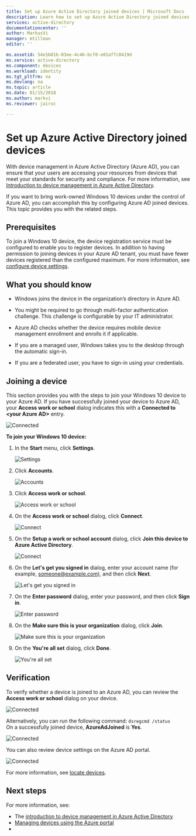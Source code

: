 ```yaml
---
title: Set up Azure Active Directory joined devices | Microsoft Docs
description: Learn how to set up Azure Active Directory joined devices.
services: active-directory
documentationcenter: ''
author: MarkusVi
manager: mtillman
editor: ''

ms.assetid: 54e1b01b-03ee-4c46-bcf0-e01affc0419d
ms.service: active-directory
ms.component: devices
ms.workload: identity
ms.tgt_pltfrm: na
ms.devlang: na
ms.topic: article
ms.date: 01/15/2018
ms.author: markvi
ms.reviewer: jairoc

---
```

# Set up Azure Active Directory joined devices

With device management in Azure Active Directory (Azure AD), you can ensure that your users are accessing your resources from devices that meet your standards for security and compliance. For more information, see [Introduction to device management in Azure Active Directory](device-management-introduction.md).

If you want to bring work-owned Windows 10 devices under the control of Azure AD, you can accomplish this by configuring Azure AD joined devices. This topic provides you with the related steps. 


## Prerequisites

To join a Windows 10 device, the device registration service must be configured to enable you to register devices. In addition to having permission to joining devices in your Azure AD tenant, you must have fewer devices registered than the configured maximum. For more information, see [configure device settings](device-management-azure-portal.md#configure-device-settings).



## What you should know


- Windows joins the device in the organization’s directory in Azure AD.

- You might be required to go through multi-factor authentication challenge. This challenge is configurable by your IT administrator.

- Azure AD checks whether the device requires mobile device management enrollment and enrolls it if applicable.

- If you are a managed user, Windows takes you to the desktop through the automatic sign-in.

- If you are a federated user, you have to sign-in using your credentials.


## Joining a device

This section provides you with the steps to join your Windows 10 device to your Azure AD. If you have successfully joined your device to Azure AD, your **Access work or school** dialog indicates this with a **Connected to \<your Azure AD\>** entry.

![Connected](./media/device-management-azuread-joined-devices-setup/13.png)


**To join your Windows 10 device:**

1. In the **Start** menu, click **Settings**.

    ![Settings](./media/device-management-azuread-joined-devices-setup/01.png)

2. Click **Accounts**.

    ![Accounts](./media/device-management-azuread-joined-devices-setup/02.png)


3. Click **Access work or school**.

    ![Access work or school](./media/device-management-azuread-joined-devices-setup/03.png)

4. On the **Access work or school** dialog, click **Connect**.

    ![Connect](./media/device-management-azuread-joined-devices-setup/04.png)


5. On the  **Setup a work or school account** dialog, click **Join this device to Azure Active Directory**.

    ![Connect](./media/device-management-azuread-joined-devices-setup/08.png)


6. On the **Let's get you signed in** dialog, enter your account name (for example, someone@example.com), and then click **Next**.

    ![Let's get you signed in](./media/device-management-azuread-joined-devices-setup/10.png)


6. On the  **Enter password** dialog, enter your password, and then click **Sign in**.

    ![Enter password](./media/device-management-azuread-joined-devices-setup/05.png)


7. On the  **Make sure this is your organization** dialog, click **Join**.

    ![Make sure this is your organization](./media/device-management-azuread-joined-devices-setup/11.png)


8. On the **You're all set** dialog, click **Done**.

    ![You're all set](./media/device-management-azuread-joined-devices-setup/12.png)

## Verification

To verify whether a device is joined to an Azure AD, you can review the **Access work or school** dialog on your device.

![Connected](./media/device-management-azuread-joined-devices-setup/13.png)

Alternatively, you can run the following command: `dsregcmd /status`  
On a successfully joined device, **AzureAdJoined** is **Yes**.

![Connected](./media/device-management-azuread-joined-devices-setup/14.png)

You can also review device settings on the Azure AD portal.

![Connected](./media/device-management-azuread-joined-devices-setup/15.png)

For more information, see [locate devices](device-management-azure-portal.md#locate-devices).


## Next steps

For more information, see: 

- The [introduction to device management in Azure Active Directory](device-management-introduction.md)
- [Managing devices using the Azure portal](device-management-azure-portal.md)
- 



